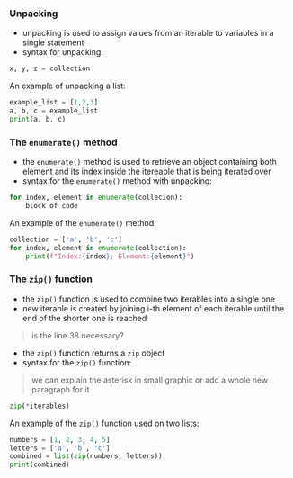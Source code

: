 ### Unpacking
- unpacking is used to assign values from an iterable to variables in a single statement
- syntax for unpacking:

```py
x, y, z = collection
```

An example of unpacking a list:

```py
example_list = [1,2,3]
a, b, c = example_list
print(a, b, c)
```

### The `enumerate()` method
- the `enumerate()` method is used to retrieve an object containing both element and its index inside the itereable that is being iterated over
- syntax for the `enumerate()` method with unpacking:

```py
for index, element in enumerate(collecion):
    block of code
```

An example of the `enumerate()` method:

```py
collection = ['a', 'b', 'c']
for index, element in enumerate(collection):
    print(f"Index:{index}; Element:{element}")
```

### The `zip()` function
- the `zip()` function is used to combine two iterables into a single one
- new iterable is created by joining i-th element of each iterable until the end of the shorter one is reached
> is the line 38 necessary? 
- the `zip()` function returns a `zip` object
- syntax for the `zip()` function:
> we can explain the asterisk in small graphic or add a whole new paragraph for it
```py
zip(*iterables)
```

An example of the `zip()` function used on two lists:

```py
numbers = [1, 2, 3, 4, 5]
letters = ['a', 'b', 'c']
combined = list(zip(numbers, letters))
print(combined)
```
